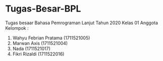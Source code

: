# Tugas-Besar-BPL
Tugas besaar Bahasa Pemrograman Lanjut Tahun 2020 Kelas 01
Anggota Kelompok :
1. Wahyu Febrian Pratama (1711521005)
2. Marwan Axis (1711521004)
3. Nada (1711521017)
4. Fikri Rizaldi (1711522016)
